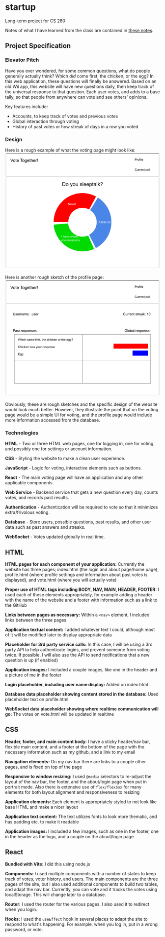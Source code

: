 # startup
Long-term project for CS 260

Notes of what I have learned from the class are contained in [these notes](notes.md).

## Project Specification

### Elevator Pitch
Have you ever wondered, for some common questions, what do people generally actually think? Which _did_ come first, the chicken, or the egg? In this web application, these questions will finally be answered. Based on an old Wii app, this website will have new questions daily, then keep track of the universal response to that question. Each user votes, and adds to a base tally, so that people from anywhere can vote and see others' opinions.

Key features include:
- Accounts, to keep track of votes and previous votes
- Global interaction through voting
- History of past votes or how streak of days in a row you voted

### Design
Here is a rough example of what the voting page might look like:
![Voting page](Images/voting%20page.png)

Here is another rough sketch of the profile page:
![Profile page](Images/profile%20page.png)

Obviously, these are rough sketches and the specific design of the website would look much better. However, they illustrate the point that on the voting page would be a simple UI for voting, and the profile page would include more information accessed from the database.

### Technologies
**HTML** - Two or three HTML web pages, one for logging in, one for voting, and possibly one for settings or account information.

**CSS** - Styling the website to make a clean user experience.

**JavaScript** - Logic for voting, interactive elements such as buttons.

**React** - The main voting page will have an application and any other applicable components.

**Web Service** - Backend service that gets a new question every day, counts votes, and records past results.

**Authentication** - Authentication will be required to vote so that it minimizes extra/frivolous voting.

**Database** - Store users, possible questions, past results, and other user data such as past answers and streaks.

**WebSocket** - Votes updated globally in real time.

## HTML

**HTML pages for each component of your application:** Currently the website has three pages; index.html (the login and about page/home page), profile.html (where profile settings and information about past votes is displayed), and vote.html (where you will actually vote)

**Proper use of HTML tags including BODY, NAV, MAIN, HEADER, FOOTER:** I used each of these elements appropriately, for example adding a header with the name of the website and a footer with information such as a link to the GitHub

**Links between pages as necessary:** Within a `<nav>` element, I included links between the three pages

**Application textual content:** I added whatever text I could, although most of it will be modified later to display appropriate data

**Placeholder for 3rd party service calls:** In this case, I will be using a 3rd party API to help authenticate logins, and prevent someone from voting twice. If possible, I will also use the API to send notifications that a new question is up (if enabled)

**Application images:** I included a couple images, like one in the header and a picture of me in the footer

**Login placeholder, including user name display:** Added on index.html

**Database data placeholder showing content stored in the database:** Used placeholder text on profile.html

**WebSocket data placeholder showing where realtime communication will go:** The votes on vote.html will be updated in realtime

## CSS

**Header, footer, and main content body:** I have a sticky header/nav bar, flexible main content, and a footer at the bottom of the page with the necessary information such as my github, and a link to my email

**Navigation elements:** On my nav bar there are links to a couple other pages, and is fixed on top of the page

**Responsive to window resizing:** I used `@media` selectors to re-adjust the layout of the nav bar, the footer, and the about/login page when put in portrait mode. Also there is extensive use of `flex/flexbox` for many elements for both layout alignment and responsiveness to resizing

**Application elements:** Each element is appropriately styled to not look like base HTML and make a nicer layout

**Application text content:** The text utilizes fonts to look more thematic, and has padding etc. to make it readable

**Application images:** I included a few images, such as one in the footer, one in the header as the logo, and a couple on the about/login page

## React

**Bundled with Vite:** I did this using node.js

**Components:** I used multiple components with a number of states to keep track of votes, voter history, and users. The main components are the three pages of the site, but I also used additional components to build two tables, and adapt the nav bar. Currently, you can vote and it tracks the votes using localStorage. This will change later to a database.

**Router:** I used the router for the various pages. I also used it to redirect when you login.

**Hooks:** I used the `useEffect` hook in several places to adapt the site to respond to what's happening. For example, when you log in, put in a wrong password, or vote.
